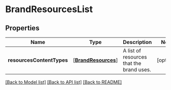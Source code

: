 # BrandResourcesList

## Properties
Name | Type | Description | Notes
------------ | ------------- | ------------- | -------------
**resourcesContentTypes** | [[**BrandResources**](BrandResources.md)] | A list of resources that the brand uses. | [optional] 

[[Back to Model list]](../README.md#documentation-for-models) [[Back to API list]](../README.md#documentation-for-api-endpoints) [[Back to README]](../README.md)


